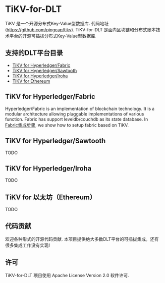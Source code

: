 # TiKV-for-DLT

TiKV 是一个开源分布式Key-Value型数据库. 代码地址(https://github.com/pingcap/tikv).  TiKV-for-DLT 是面向区块链和分布式账本技术平台的开源可插拔分布式Key-Value型数据库.

## 支持的DLT平台目录

- [TiKV for Hyperledger/Fabric](#TiKV-for-Hyperledger/Fabric)
- [TiKV for Hyperledger/Sawtooth](#TiKV-for-Hyperledger/Sawtooth)
- [TiKV for Hyperledger/Iroha](#TiKV-for-Hyperledger/Iroha)
- [TiKV for Ethereum](#TiKV-for-Ethereum)

## TiKV for Hyperledger/Fabric

Hyperledger/Fabric is an implementation of blockchain technology. It is a modular architecture allowing pluggable implementations of various function.  Fabric has support leveldb/couchdb as its state database.
In [Fabric集成步骤](https://github.com/CBD-Forum/TiKV-for-DLT/blob/master/for-fabric/tikv-for-fabric.md), we show how to setup fabric based on TiKV.

## TiKV for Hyperledger/Sawtooth

TODO

## TiKV for Hyperledger/Iroha

TODO

## TiKV for 以太坊（Ethereum）

TODO

## 代码贡献

欢迎各种形式的开源代码贡献. 本项目提供绝大多数DLT平台的可插拔集成，还有很多集成工作没有实现! 

## 许可

TiKV-for-DLT 项目使用 Apache License Version 2.0 软件许可.
